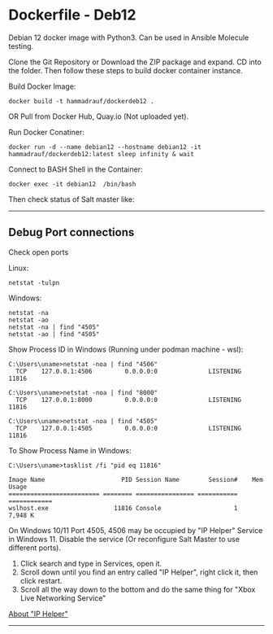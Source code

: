 # Dockerfile - Deb12

Debian 12 docker image with Python3. Can be used in Ansible Molecule testing.<br/>

Clone the Git Repository or Download the ZIP package and expand. CD into the folder. Then follow these steps to build docker container instance.

Build Docker Image:
```
docker build -t hammadrauf/dockerdeb12 .
```
OR Pull from Docker Hub, Quay.io (Not uploaded yet).

Run Docker Conatiner:
```
docker run -d --name debian12 --hostname debian12 -it hammadrauf/dockerdeb12:latest sleep infinity & wait
```

Connect to BASH Shell in the Container:
```
docker exec -it debian12  /bin/bash
```

Then check status of Salt master like:

---

## Debug Port connections

Check open ports

Linux:
```
netstat -tulpn
```

Windows:
```
netstat -na
netstat -ao
netstat -na | find "4505"
netstat -ao | find "4505"
```

Show Process ID in Windows (Running under podman machine - wsl):
```
C:\Users\uname>netstat -noa | find "4506"
  TCP    127.0.0.1:4506         0.0.0.0:0              LISTENING       11816

C:\Users\uname>netstat -noa | find "8000"
  TCP    127.0.0.1:8000         0.0.0.0:0              LISTENING       11816

C:\Users\uname>netstat -noa | find "4505"
  TCP    127.0.0.1:4505         0.0.0.0:0              LISTENING       11816
```  

To Show Process Name in Windows:
```
C:\Users\uname>tasklist /fi "pid eq 11816"

Image Name                     PID Session Name        Session#    Mem Usage
========================= ======== ================ =========== ============
wslhost.exe                  11816 Console                    1      7,948 K
```

On Windows 10/11 Port 4505, 4506 may be occupied by "IP Helper" Service in Windows 11. Disable the service (Or reconfigure Salt Master to use different ports).

1. Click search and type in Services, open it.
2. Scroll down until you find an entry called "IP Helper", right click it, then click restart.
3. Scroll all the way down to the bottom and do the same thing for "Xbox Live Networking Service"

[About "IP Helper"](https://docs.microsoft.com/en-us/windows-hardware/drivers/network/ip-helper)

----
